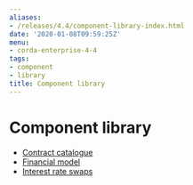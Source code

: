 ```yaml
---
aliases:
- /releases/4.4/component-library-index.html
date: '2020-01-08T09:59:25Z'
menu:
- corda-enterprise-4-4
tags:
- component
- library
title: Component library
---
```



# Component library



* [Contract catalogue](contract-catalogue.md)
* [Financial model](financial-model.md)
* [Interest rate swaps](contract-irs.md)



